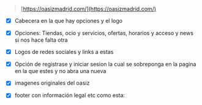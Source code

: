> [https://oasizmadrid.com/](https://oasizmadrid.com/)

- [x] Cabecera en la que hay opciones y el logo

- [x] Opciones: Tiendas, ocio y servicios, ofertas, horarios y acceso y news si nos hace falta otra 

- [x] Logos de redes sociales y links a estas

- [x] Opción de registrase y iniciar sesion la cual se sobreponga en la pagina en la que estes y no abra una nueva

- [x] imagenes originales del oasiz 

- [x] footer con información legal etc como esta:
